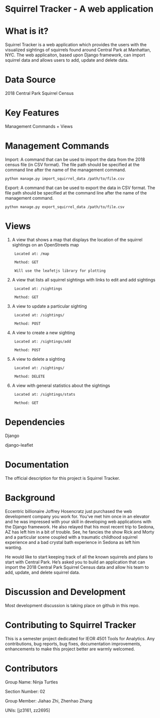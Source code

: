 # Squirrel Tracker - A web application

# What is it?

Squirrel Tracker is a web application which provides the users with the visualized sightings of squirrels found around Central Park at Manhattan, NYC. The web applicaiton, based upon Django framework, can import squirrel data and allows users to add, update and delete data.

# Data Source

2018 Central Park Squirrel Census

# Key Features 

Management Commands + Views

# Management Commands

Import: A command that can be used to import the data from the 2018 census file (in CSV format). The file path should be specified at the command line after the name of the management command.

    python manage.py import_squirrel_data /path/to/file.csv

Export: A command that can be used to export the data in CSV format. The file path should be specified at the command line after the name of the management command.

    python manage.py export_squirrel_data /path/to/file.csv

# Views

1. A view that shows a map that displays the location of the squirrel sightings on an OpenStreets map

        Located at: /map

        Method: GET

        Will use the leafetjs library for plotting

2. A view that lists all squirrel sightings with links to edit and add sightings

        Located at: /sightings

        Method: GET

3. A view to update a particular sighting

        Located at: /sightings/
        
        Method: POST

4. A view to create a new sighting

        Located at: /sightings/add

        Method: POST

5. A view to delete a sighting

        Located at: /sightings/
        
        Method: DELETE

6. A view with general statistics about the sightings

        Located at: /sightings/stats
        
        Method: GET

# Dependencies


Django

django-leaflet


# Documentation

The official description for this project is Squirrel Tracker.

# Background

Eccentric billionaire Joffrey Hosencratz just purchased the web development company you work for. You’ve met him once in an elevator and he was impressed with your skill in developing web applications with the Django framework. He also relayed that his most recent trip to Sedona, AZ has left him in a bit of trouble. See, he fancies the show Rick and Morty and a particular scene coupled with a traumatic childhood squirrel experience and a bad crystal bath experience in Sedona as left him wanting.

He would like to start keeping track of all the known squirrels and plans to start with Central Park. He’s asked you to build an application that can import the 2018 Central Park Squirrel Census data and allow his team to add, update, and delete squirrel data.

# Discussion and Development

Most development discussion is taking place on github in this repo.

# Contributing to Squirrel Tracker

This is a semester project dedicated for IEOR 4501 Tools for Analytics. Any contributions, bug reports, bug fixes, documentation improvements, enhancements to make this project better are warmly welcomed.

# Contributors

Group Name: Ninja Turtles

Section Number: 02

Group Member: Jiahao Zhi, Zhenhao Zhang

UNIs: [jz3161, zz2695]
